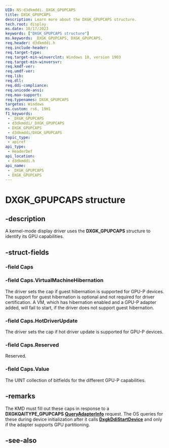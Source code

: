 ```yaml
---
UID: NS:d3dkmddi._DXGK_GPUPCAPS
title: DXGK_GPUPCAPS
description: Learn more about the DXGK_GPUPCAPS structure.
tech.root: display
ms.date: 10/17/2023
keywords: ["DXGK_GPUPCAPS structure"]
ms.keywords: _DXGK_GPUPCAPS, DXGK_GPUPCAPS,
req.header: d3dkmddi.h
req.include-header: 
req.target-type: 
req.target-min-winverclnt: Windows 10, version 1903
req.target-min-winversvr: 
req.kmdf-ver: 
req.umdf-ver: 
req.lib: 
req.dll: 
req.ddi-compliance: 
req.unicode-ansi: 
req.max-support: 
req.typenames: DXGK_GPUPCAPS
targetos: Windows
ms.custom: rs6, 19H1
f1_keywords:
 - _DXGK_GPUPCAPS
 - d3dkmddi/_DXGK_GPUPCAPS
 - DXGK_GPUPCAPS
 - d3dkmddi/DXGK_GPUPCAPS
topic_type:
 - apiref
api_type:
 - HeaderDef
api_location:
 - d3dkmddi.h
api_name:
 - _DXGK_GPUPCAPS
 - DXGK_GPUPCAPS
---
```


# DXGK_GPUPCAPS structure

## -description

A kernel-mode display driver uses the **DXGK_GPUPCAPS** structure to identify its GPU capabilities.


## -struct-fields

### -field Caps

### -field Caps.VirtualMachineHibernation

The driver sets the cap if guest hibernation is supported for GPU-P devices. The support for guest hibernation is optional and not required for driver certification. A VM, which has hibernation enabled and a GPU-P adapter added, will fail to start, if the driver does not support guest hibernation.

### -field Caps.HotDriverUpdate

The driver sets the cap if hot driver update is supported for GPU-P devices.

### -field Caps.Reserved

Reserved.

### -field Caps.Value

The UINT collection of bitfields for the different GPU-P capabilities.

## -remarks

The KMD must fill out these caps in response to a **DXGKQAITYPE_GPUPCAPS** [**QueryAdapterInfo**](ne-d3dkmddi-_dxgk_queryadapterinfotype.md) request. The OS queries for these during device initialization after it calls [**DxgkDdiStartDevice**](../dispmprt/nc-dispmprt-dxgkddi_start_device.md) and only if the adapter supports GPU partitioning.

## -see-also


